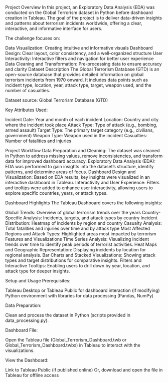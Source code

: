 Project Overview
In this project, an Exploratory Data Analysis (EDA) was conducted on the Global Terrorism dataset in Python before dashboard creation in Tableau. The goal of the project is to deliver data-driven insights and patterns about terrorism incidents worldwide, offering a clear, interactive, and informative interface for users.

The challenge focuses on:

Data Visualization: Creating intuitive and informative visuals
Dashboard Design: Clear layout, color consistency, and a well-organized structure
User Interactivity: Interactive filters and navigation for better user experience
Data Cleaning and Transformation: Pre-processing data to ensure accuracy and clarity
Dataset Description
The Global Terrorism Database (GTD) is an open-source database that provides detailed information on global terrorism incidents from 1970 onward. It includes data points such as incident type, location, year, attack type, target, weapon used, and the number of casualties.

Dataset source: Global Terrorism Database (GTD)

Key Attributes Used:

Incident Date: Year and month of each incident
Location: Country and city where the incident took place
Attack Type: Type of attack (e.g., bombing, armed assault)
Target Type: The primary target category (e.g., civilians, government)
Weapon Type: Weapon used in the incident
Casualties: Number of fatalities and injuries

Project Workflow
Data Preparation and Cleaning: The dataset was cleaned in Python to address missing values, remove inconsistencies, and transform data for improved dashboard accuracy.
Exploratory Data Analysis (EDA): EDA was performed to gain insights into the dataset’s structure, identify patterns, and determine areas of focus.
Dashboard Design and Visualization: Based on EDA results, key insights were visualized in an interactive dashboard in Tableau.
Interactivity and User Experience: Filters and tooltips were added to enhance user interactivity, allowing users to explore specific countries, years, or attack types.

Dashboard Highlights
The Tableau Dashboard covers the following insights:

Global Trends: Overview of global terrorism trends over the years
Country-Specific Analysis: Incidents, targets, and attack types by country
Incident Distribution: Heatmap of incidents by region and country
Casualty Analysis: Total fatalities and injuries over time and by attack type
Most Affected Regions and Attack Types: Highlighted areas most impacted by terrorism
Features and Visualizations
Time Series Analysis: Visualizing incident trends over time to identify peak periods of terrorist activities.
Heat Maps and Geographic Representation: Displaying incidents by location for regional analysis.
Bar Charts and Stacked Visualizations: Showing attack types and target distributions for comparative insights.
Filters and Interactive Tooltips: Enabling users to drill down by year, location, and attack type for deeper insights.

Setup and Usage
Prerequisites:

Tableau Desktop or Tableau Public for dashboard interaction (if modifying)
Python environment with libraries for data processing (Pandas, NumPy)

Data Preparation:

Clean and process the dataset in Python (scripts provided in data_processing.py).

Dashboard File:

Open the Tableau file (Global_Terrorism_Dashboard.twb or Global_Terrorism_Dashboard.twbx) in Tableau to interact with the visualizations.

View the Dashboard:

Link to Tableau Public (if published online)
Or, download and open the file in Tableau for offline access
